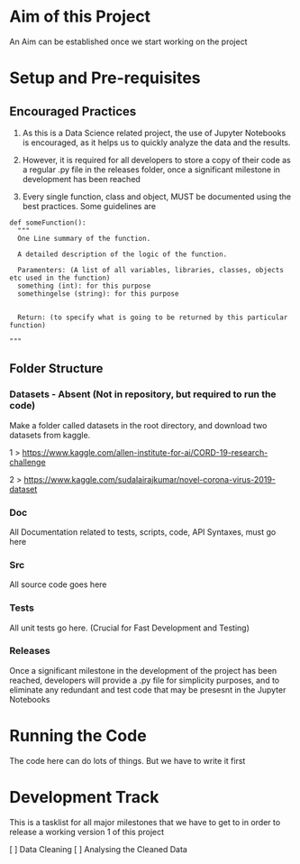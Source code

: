 # Aim of this Project
An Aim can be established once we start working on the project



# Setup and Pre-requisites

## Encouraged Practices
1. As this is a Data Science related project, the use of Jupyter Notebooks is encouraged, as it helps us to quickly analyze the data and the results.

2. However, it is required for all developers to store a copy of their code as a regular .py file in the releases folder, once a significant milestone in development has been reached

3. Every single function, class and object, MUST be documented using the best practices. Some guidelines are

```
def someFunction():
  """
  One Line summary of the function.
  
  A detailed description of the logic of the function.
  
  Paramenters: (A list of all variables, libraries, classes, objects etc used in the function)
  something (int): for this purpose
  somethingelse (string): for this purpose
  
  
  Return: (to specify what is going to be returned by this particular function)
  
"""
```

## Folder Structure

### Datasets - Absent (Not in repository, but required to run the code)
Make a folder called datasets in the root directory, and download two datasets from kaggle.

1 > https://www.kaggle.com/allen-institute-for-ai/CORD-19-research-challenge

2 > https://www.kaggle.com/sudalairajkumar/novel-corona-virus-2019-dataset

### Doc
All Documentation related to tests, scripts, code, API Syntaxes, must go here

### Src
All source code goes here


### Tests
All unit tests go here. (Crucial for Fast Development and Testing)


### Releases
Once a significant milestone in the development of the project has been reached, developers will provide a .py file for simplicity purposes, and to eliminate any redundant and test code that may be presesnt in the Jupyter Notebooks


# Running the Code
The code here can do lots of things. But we have to write it first



# Development Track
This is a tasklist for all major milestones that we have to get to in order to release a working version 1 of this project

[ ] Data Cleaning
[ ] Analysing the Cleaned Data
